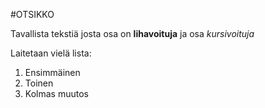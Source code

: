 #OTSIKKO

Tavallista tekstiä josta osa on **lihavoituja** ja osa *kursivoituja*

Laitetaan vielä lista:
1. Ensimmäinen
2. Toinen 
3. Kolmas
muutos


